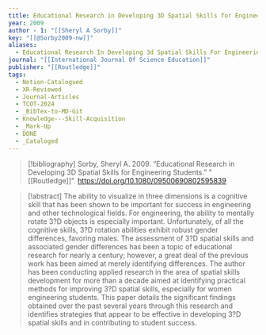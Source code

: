 ```yaml
---
title: Educational Research in Developing 3D Spatial Skills for Engineering Students
year: 2009
author - 1: "[[Sheryl A Sorby]]"
key: "[[@Sorby2009-nw]]"
aliases:
  - Educational Research In Developing 3d Spatial Skills For Engineering Students
journal: "[[International Journal Of Science Education]]"
publisher: "[[Routledge]]"
tags:
  - Notion-Catalogued
  - XR-Reviewed
  - Journal-Articles
  - TCOT-2024
  - _BibTex-to-MD-Git
  - Knowledge---Skill-Acquisition
  - _Mark-Up
  - DONE
  - _Cataloged
---
```


> [!bibliography]
> Sorby, Sheryl A. 2009. “Educational Research in Developing 3D Spatial Skills for Engineering Students.” "[[Routledge]]". https://doi.org/10.1080/09500690802595839

> [!abstract]
> The ability to visualize in three dimensions is a cognitive skill that has been shown to be important for success in engineering and other technological fields. For engineering, the ability to mentally rotate 3?D objects is especially important. Unfortunately, of all the cognitive skills, 3?D rotation abilities exhibit robust gender differences, favoring males. The assessment of 3?D spatial skills and associated gender differences has been a topic of educational research for nearly a century; however, a great deal of the previous work has been aimed at merely identifying differences. The author has been conducting applied research in the area of spatial skills development for more than a decade aimed at identifying practical methods for improving 3?D spatial skills, especially for women engineering students. This paper details the significant findings obtained over the past several years through this research and identifies strategies that appear to be effective in developing 3?D spatial skills and in contributing to student success.